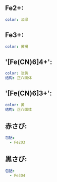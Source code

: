 ## Fe2+:

```yaml
color: 淡绿

```

## Fe3+:

```yaml
color: 黄褐

```

## '[Fe(CN)6]4+':

```yaml
color: 淡黄
结构: 正八面体

```

## '[Fe(CN)6]3+':

```yaml
color: 黄
结构: 正八面体

```

## 赤さび:

```yaml
包括:
  - Fe2O3

```

## 黒さび:

```yaml
包括:
  - Fe3O4
```